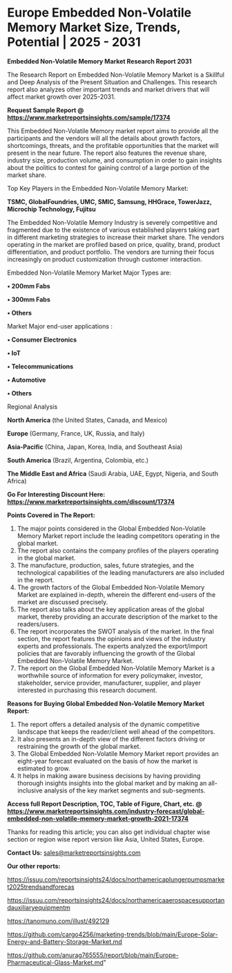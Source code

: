 # Europe Embedded Non-Volatile Memory Market Size, Trends, Potential | 2025 - 2031

<strong>Embedded Non-Volatile Memory Market Research Report 2031</strong>

The Research Report on Embedded Non-Volatile Memory Market is a Skillful and Deep Analysis of the Present Situation and Challenges. This research report also analyzes other important trends and market drivers that will affect market growth over 2025-2031.

<strong>Request Sample Report @ <a href=https://www.marketreportsinsights.com/sample/17374>https://www.marketreportsinsights.com/sample/17374</a></strong>

This Embedded Non-Volatile Memory market report aims to provide all the participants and the vendors will all the details about growth factors, shortcomings, threats, and the profitable opportunities that the market will present in the near future. The report also features the revenue share, industry size, production volume, and consumption in order to gain insights about the politics to contest for gaining control of a large portion of the market share.

Top Key Players in the Embedded Non-Volatile Memory Market:

<strong>TSMC, GlobalFoundries, UMC, SMIC, Samsung, HHGrace, TowerJazz, Microchip Technology, Fujitsu</strong>

The Embedded Non-Volatile Memory Industry is severely competitive and fragmented due to the existence of various established players taking part in different marketing strategies to increase their market share. The vendors operating in the market are profiled based on price, quality, brand, product differentiation, and product portfolio. The vendors are turning their focus increasingly on product customization through customer interaction.

Embedded Non-Volatile Memory Market Major Types are:

<strong>• 200mm Fabs

• 300mm Fabs

• Others</strong>

Market Major end-user applications :

<strong>• Consumer Electronics

• IoT

• Telecommunications

• Automotive

• Others</strong>

Regional Analysis

</u><strong><b>North America</b></strong> (the United States, Canada, and Mexico)

<strong><b>Europe </b></strong>(Germany, France, UK, Russia, and Italy)

<strong><b>Asia-Pacific</b></strong> (China, Japan, Korea, India, and Southeast Asia)

<strong><b>South America</b></strong> (Brazil, Argentina, Colombia, etc.)

<strong><b>The Middle East and Africa</b></strong> (Saudi Arabia, UAE, Egypt, Nigeria, and South Africa)

<strong>Go For Interesting Discount Here: <a href=https://www.marketreportsinsights.com/discount/17374>https://www.marketreportsinsights.com/discount/17374</a></strong>

<strong>Points Covered in The Report:</strong>
<ol>
  <li>The major points considered in the Global Embedded Non-Volatile Memory Market report include the leading competitors operating in the global market.</li>
  <li>The report also contains the company profiles of the players operating in the global market.</li>
  <li>The manufacture, production, sales, future strategies, and the technological capabilities of the leading manufacturers are also included in the report.</li>
  <li>The growth factors of the Global Embedded Non-Volatile Memory Market are explained in-depth, wherein the different end-users of the market are discussed precisely.</li>
  <li>The report also talks about the key application areas of the global market, thereby providing an accurate description of the market to the readers/users.</li>
  <li>The report incorporates the SWOT analysis of the market. In the final section, the report features the opinions and views of the industry experts and professionals. The experts analyzed the export/import policies that are favorably influencing the growth of the Global Embedded Non-Volatile Memory Market.</li>
  <li>The report on the Global Embedded Non-Volatile Memory Market is a worthwhile source of information for every policymaker, investor, stakeholder, service provider, manufacturer, supplier, and player interested in purchasing this research document.</li>
</ol>
<strong>Reasons for Buying Global Embedded Non-Volatile Memory Market Report:</strong>

<ol>
  <li>The report offers a detailed analysis of the dynamic competitive landscape that keeps the reader/client well ahead of the competitors.</li>
  <li>It also presents an in-depth view of the different factors driving or restraining the growth of the global market.</li>
  <li>The Global Embedded Non-Volatile Memory Market report provides an eight-year forecast evaluated on the basis of how the market is estimated to grow.</li>
  <li>It helps in making aware business decisions by having providing thorough insights insights into the global market and by making an all-inclusive analysis of the key market segments and sub-segments.</li>
</ol>
<strong>Access full Report Description, TOC, Table of Figure, Chart, etc. @ <a href=https://www.marketreportsinsights.com/industry-forecast/global-embedded-non-volatile-memory-market-growth-2021-17374>https://www.marketreportsinsights.com/industry-forecast/global-embedded-non-volatile-memory-market-growth-2021-17374</a></strong>


Thanks for reading this article; you can also get individual chapter wise section or region wise report version like Asia, United States, Europe.

<strong>Contact Us:</strong>
sales@marketreportsinsights.com

<strong>Our other reports:</strong>

<a href=https://issuu.com/reportsinsights24/docs/northamericaplungerpumpsmarket2025trendsandforecas>https://issuu.com/reportsinsights24/docs/northamericaplungerpumpsmarket2025trendsandforecas</a>

<a href=https://issuu.com/reportsinsights24/docs/northamericaaerospacesupportandauxiliaryequipmentm>https://issuu.com/reportsinsights24/docs/northamericaaerospacesupportandauxiliaryequipmentm</a>

<a href=https://tanomuno.com/illust/492129>https://tanomuno.com/illust/492129</a>

<a href=https://github.com/cargo4256/marketing-trends/blob/main/Europe-Solar-Energy-and-Battery-Storage-Market.md>https://github.com/cargo4256/marketing-trends/blob/main/Europe-Solar-Energy-and-Battery-Storage-Market.md</a>

<a href=https://github.com/anurag765555/report/blob/main/Europe-Pharmaceutical-Glass-Market.md>https://github.com/anurag765555/report/blob/main/Europe-Pharmaceutical-Glass-Market.md</a>"
